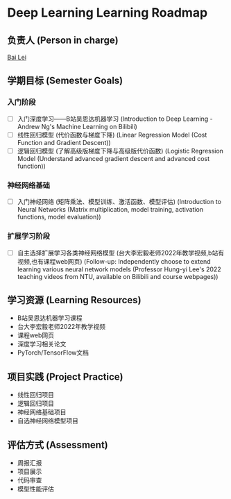 # Deep Learning Learning Roadmap

## 负责人 (Person in charge)
[Bai Lei](https://github.com/bury862)

## 学期目标 (Semester Goals)

### 入门阶段
- [ ] 入门深度学习——B站吴恩达机器学习 (Introduction to Deep Learning - Andrew Ng's Machine Learning on Bilibili)
- [ ] 线性回归模型 (代价函数与梯度下降) (Linear Regression Model (Cost Function and Gradient Descent))
- [ ] 逻辑回归模型 (了解高级版梯度下降与高级版代价函数) (Logistic Regression Model (Understand advanced gradient descent and advanced cost function))

### 神经网络基础
- [ ] 入门神经网络 (矩阵乘法、模型训练、激活函数、模型评估) (Introduction to Neural Networks (Matrix multiplication, model training, activation functions, model evaluation))

### 扩展学习阶段
- [ ] 自主选择扩展学习各类神经网络模型 (台大李宏毅老师2022年教学视频,b站有视频,也有课程web网页) (Follow-up: Independently choose to extend learning various neural network models (Professor Hung-yi Lee's 2022 teaching videos from NTU, available on Bilibili and course webpages))

## 学习资源 (Learning Resources)
- B站吴恩达机器学习课程
- 台大李宏毅老师2022年教学视频
- 课程web网页
- 深度学习相关论文
- PyTorch/TensorFlow文档

## 项目实践 (Project Practice)
- 线性回归项目
- 逻辑回归项目
- 神经网络基础项目
- 自选神经网络模型项目

## 评估方式 (Assessment)
- 周报汇报
- 项目展示
- 代码审查
- 模型性能评估
